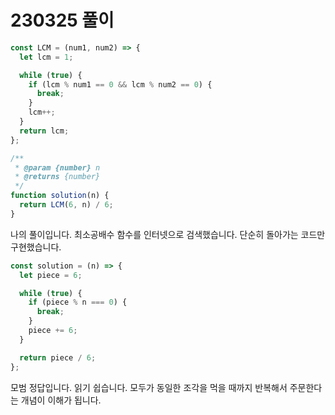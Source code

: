 # 230325 풀이

```js
const LCM = (num1, num2) => {
  let lcm = 1;

  while (true) {
    if (lcm % num1 == 0 && lcm % num2 == 0) {
      break;
    }
    lcm++;
  }
  return lcm;
};

/**
 * @param {number} n
 * @returns {number}
 */
function solution(n) {
  return LCM(6, n) / 6;
}
```

나의 풀이입니다. 최소공배수 함수를 인터넷으로 검색했습니다. 단순히 돌아가는 코드만 구현했습니다.

```js
const solution = (n) => {
  let piece = 6;

  while (true) {
    if (piece % n === 0) {
      break;
    }
    piece += 6;
  }

  return piece / 6;
};
```

모범 정답입니다. 읽기 쉽습니다. 모두가 동일한 조각을 먹을 때까지 반복해서 주문한다는 개념이 이해가 됩니다.
